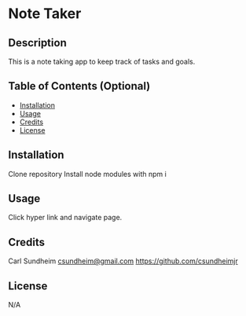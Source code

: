 # Note Taker

## Description

This is a note taking app to keep track of tasks and goals.

## Table of Contents (Optional)

- [Installation](#installation)
- [Usage](#usage)
- [Credits](#credits)
- [License](#license)

## Installation

Clone repository
Install node modules with npm i

## Usage

Click hyper link and navigate page.

## Credits

Carl Sundheim
csundheim@gmail.com
https://github.com/csundheimjr

## License

N/A
